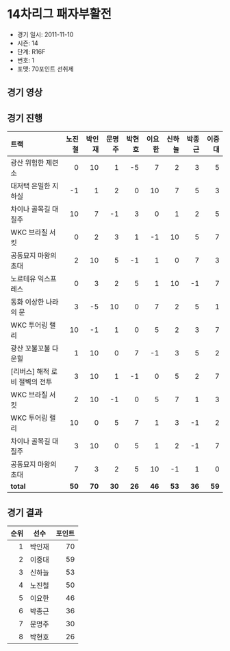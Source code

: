 # 14차리그 패자부활전

- 경기 일시: 2011-11-10
- 시즌: 14
- 단계: R16F
- 번호: 1
- 포맷: 70포인트 선취제





## 경기 영상
## 경기 진행

| 트랙 | 노진철 | 박인재 | 문명주 | 박현호 | 이요한 | 신하늘 | 박종근 | 이중대 |
|:---|---:|---:|---:|---:|---:|---:|---:|---:|
| 광산 위험한 제련소 | 0 | 10 | 1 | -5 | 7 | 2 | 3 | 5 |
| 대저택 은밀한 지하실 | -1 | 1 | 2 | 0 | 10 | 7 | 5 | 3 |
| 차이나 골목길 대질주 | 10 | 7 | -1 | 3 | 0 | 1 | 2 | 5 |
| WKC 브라질 서킷 | 0 | 2 | 3 | 1 | -1 | 10 | 5 | 7 |
| 공동묘지 마왕의 초대 | 2 | 10 | 5 | -1 | 1 | 0 | 7 | 3 |
| 노르테유 익스프레스 | 0 | 3 | 2 | 5 | 1 | 10 | -1 | 7 |
| 동화 이상한 나라의 문 | 3 | -5 | 10 | 0 | 7 | 2 | 5 | 1 |
| WKC 투어링 랠리 | 10 | -1 | 1 | 0 | 5 | 2 | 3 | 7 |
| 광산 꼬불꼬불 다운힐 | 1 | 10 | 0 | 7 | -1 | 3 | 5 | 2 |
| [리버스] 해적 로비 절벽의 전투 | 3 | 10 | 1 | -1 | 0 | 5 | 2 | 7 |
| WKC 브라질 서킷 | 2 | 10 | -1 | 0 | 5 | 7 | 1 | 3 |
| WKC 투어링 랠리 | 10 | 0 | 5 | 7 | 1 | 3 | -1 | 2 |
| 차이나 골목길 대질주 | 3 | 10 | 0 | 5 | 1 | 2 | -1 | 7 |
| 공동묘지 마왕의 초대 | 7 | 3 | 2 | 5 | 10 | -1 | 1 | 0 |
| __total__ | __50__ | __70__ | __30__ | __26__ | __46__ | __53__ | __36__ | __59__ |




## 경기 결과

| 순위 | 선수 | 포인트 |
|---:|:---:|---:|
| 1 | 박인재 | 70 |
| 2 | 이중대 | 59 |
| 3 | 신하늘 | 53 |
| 4 | 노진철 | 50 |
| 5 | 이요한 | 46 |
| 6 | 박종근 | 36 |
| 7 | 문명주 | 30 |
| 8 | 박현호 | 26 |

